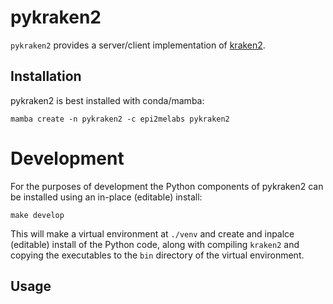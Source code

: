 pykraken2
=========

`pykraken2` provides a server/client implementation of [kraken2](https://github.com/DerrickWood/kraken2).

Installation
------------

pykraken2 is best installed with conda/mamba:

    mamba create -n pykraken2 -c epi2melabs pykraken2


# Development

For the purposes of development the Python components of pykraken2 can be installed
using an in-place (editable) install:

    make develop

This will make a virtual environment at `./venv` and create and inpalce (editable)
install of the Python code, along with compiling `kraken2` and copying the executables
to the `bin` directory of the virtual environment.


Usage
-----

